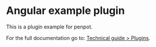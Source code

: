 # Angular example plugin

This is a plugin example for penpot.

For the full documentation go to: [Technical guide > Plugins](https://penpot-docs-plugins.pages.dev/technical-guide/plugins/).
